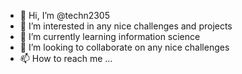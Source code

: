 - 👋 Hi, I’m @techn2305
- 👀 I’m interested in any nice challenges and projects
- 🌱 I’m currently learning information science
- 💞️ I’m looking to collaborate on any nice challenges
- 📫 How to reach me ...  

<!---
techn2305/techn2305 is a ✨ special ✨ repository because its `README.md` (this file) appears on your GitHub profile.
You can click the Preview link to take a look at your changes.
--->
